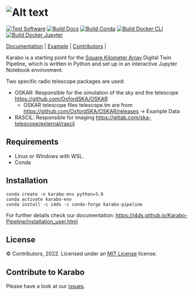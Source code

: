 ![Alt text](doc/src/_static/logo.png?raw=true "Karabo")
===========
[![Test Software](https://github.com/i4Ds/Karabo-Pipeline/actions/workflows/test.yaml/badge.svg)](https://github.com/i4Ds/Karabo-Pipeline/actions/workflows/test.yaml)
[![Build Docs](https://github.com/i4Ds/Karabo-Pipeline/actions/workflows/build-docs.yaml/badge.svg)](https://github.com/i4Ds/Karabo-Pipeline/actions/workflows/build-docs.yaml)
[![Build Conda](https://github.com/i4Ds/Karabo-Pipeline/actions/workflows/conda-build.yml/badge.svg)](https://github.com/i4Ds/Karabo-Pipeline/actions/workflows/conda-build.yml)
[![Build Docker CLI](https://github.com/i4Ds/Karabo-Pipeline/actions/workflows/build-cli-docker-image.yml/badge.svg)](https://github.com/i4Ds/Karabo-Pipeline/actions/workflows/build-cli-docker-image.yml)
[![Build Docker Jupyter](https://github.com/i4Ds/Karabo-Pipeline/actions/workflows/build-jupyter-docker-image.yml/badge.svg)](https://github.com/i4Ds/Karabo-Pipeline/actions/workflows/build-jupyter-docker-image.yml)

[Documentation](https://i4ds.github.io/Karabo-Pipeline/) |
[Example](karabo/examples/how_to_use_karabo_example.ipynb) |
[Contributors](CONTRIBUTORS.md) |

Karabo is a starting point for the [Square Kilometer Array](https://www.skatelescope.org/the-ska-project/) Digital Twin Pipeline, which is written in Python and set up in an interactive Jupyter Notebook environment.

Two specific radio telescope packages are used:

- OSKAR: Responsible for the simulation of the sky and the telescope https://github.com/OxfordSKA/OSKAR
	- OSKAR telescope files telescope.tm are from https://github.com/OxfordSKA/OSKAR/releases -> Example Data
- RASCIL: Responsible for imaging https://gitlab.com/ska-telescope/external/rascil

Requirements
------------

- Linux or Windows with WSL. 
- Conda

Installation
------------

```shell
conda create -n karabo-env python=3.9
conda activate karabo-env
conda install -c i4ds -c conda-forge karabo-pipeline
```

For further details check our documentation:
https://i4ds.github.io/Karabo-Pipeline/installation_user.html

License
-------
© Contributors, 2022. Licensed under an [MIT License](https://github.com/i4Ds/Karabo-Pipeline/blob/main/LICENSE) license.

Contribute to Karabo
---------------------
Please have a look at our [issues](https://github.com/i4Ds/Karabo-Pipeline/issues).

